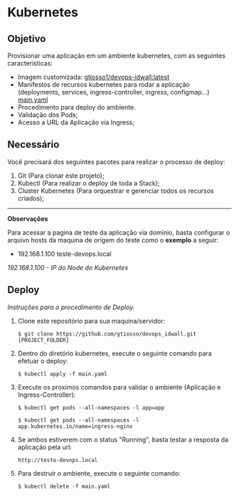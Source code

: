 # Kubernetes

## Objetivo

Provisionar uma aplicação em um ambiente kubernetes, com as seguintes características:

* Imagem customizada: [gtiosso1/devops-idwall:latest](https://hub.docker.com/r/gtiosso1/devops-idwall)
* Manifestos de recursos kubernetes para rodar a aplicação (deployments, services, ingress-controller, ingress, configmap...) [main.yaml](main.yaml) 
* Procedimento para deploy do ambiente.
* Validação dos Pods;
* Acesso a URL da Aplicação via Ingress;

## Necessário

Você precisará dos seguintes pacotes para realizar o processo de deploy: 

1.  Git (Para clonar este projeto);
2.  Kubectl (Para realizar o deploy de toda a Stack);
3.  Cluster Kubernetes (Para orquestrar e gerenciar todos os recursos criados);

---

**Observações**

Para acessar a pagina de teste da aplicação via domínio, basta configurar o arquivo hosts da maquina de origem do teste como o **exemplo** a seguir:

*  192.168.1.100 teste-devops.local

_192.168.1.100 - IP do Node do Kubernetes_


## Deploy

_Instruções para o procedimento de Deploy._

1.  Clone este repositório para sua maquina/servidor:

        $ git clone https://github.com/gtiosso/devops_idwall.git [PROJECT_FOLDER]

2.  Dentro do diretório kubernetes, execute o seguinte comando para efetuar o deploy:

        $ kubectl apply -f main.yaml

3.  Execute os proximos comandos para validar o ambiente (Aplicação e Ingress-Controller):

        $ kubectl get pods --all-namespaces -l app=app

        $ kubectl get pods --all-namespaces -l app.kubernetes.io/name=ingress-nginx

4.  Se ambos estiverem com o status "Running", basta testar a resposta da aplicação pela url:

        http://teste-devops.local
        
6.  Para destruir o ambiente, execute o seguinte comando:

        $ kubectl delete -f main.yaml
